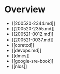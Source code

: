 # Overview

* [[200520-2344.md]]
* [[200520-2355.md]]
* [[200521-0012.md]]
* [[200521-0037.md]]
* [[coretcd]]
* [[devops.md]]
* [[dmcs]]
* [[google-sre-book]]
* [[nlos]]
